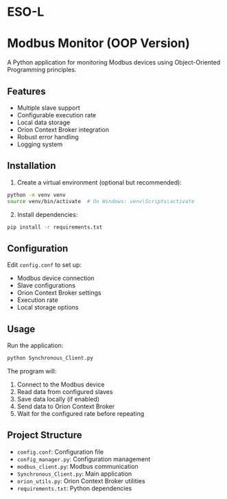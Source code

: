 # ESO-L

# Modbus Monitor (OOP Version)

A Python application for monitoring Modbus devices using Object-Oriented Programming principles.

## Features

- Multiple slave support
- Configurable execution rate
- Local data storage
- Orion Context Broker integration
- Robust error handling
- Logging system

## Installation

1. Create a virtual environment (optional but recommended):
```bash
python -m venv venv
source venv/bin/activate  # On Windows: venv\Scripts\activate
```

2. Install dependencies:
```bash
pip install -r requirements.txt
```

## Configuration

Edit `config.conf` to set up:
- Modbus device connection
- Slave configurations
- Orion Context Broker settings
- Execution rate
- Local storage options

## Usage

Run the application:
```bash
python Synchronous_Client.py
```

The program will:
1. Connect to the Modbus device
2. Read data from configured slaves
3. Save data locally (if enabled)
4. Send data to Orion Context Broker
5. Wait for the configured rate before repeating

## Project Structure

- `config.conf`: Configuration file
- `config_manager.py`: Configuration management
- `modbus_client.py`: Modbus communication
- `Synchronous_Client.py`: Main application
- `orion_utils.py`: Orion Context Broker utilities
- `requirements.txt`: Python dependencies 